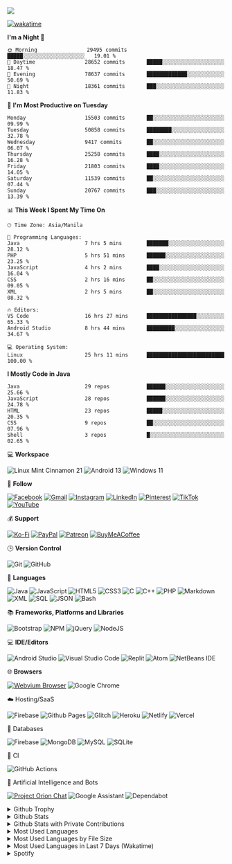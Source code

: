 <a href="https://mrepol742.github.io">
  <img src="https://gifdb.com/images/high/lamborghini-aventador-neon-yellow-racing-dd8dv43e4djl7nvy.gif"> 
</a> 

[![wakatime](https://wakatime.com/badge/user/8ad4afa2-1a56-40d1-a949-4663473915b6.svg)](https://mrepol742.github.io)

<!--START_SECTION:waka-->
**I'm a Night 🦉** 

```text
🌞 Morning                29495 commits       █████░░░░░░░░░░░░░░░░░░░░   19.01 % 
🌆 Daytime                28652 commits       █████░░░░░░░░░░░░░░░░░░░░   18.47 % 
🌃 Evening                78637 commits       █████████████░░░░░░░░░░░░   50.69 % 
🌙 Night                  18361 commits       ███░░░░░░░░░░░░░░░░░░░░░░   11.83 % 
```
📅 **I'm Most Productive on Tuesday** 

```text
Monday                   15503 commits       ██░░░░░░░░░░░░░░░░░░░░░░░   09.99 % 
Tuesday                  50858 commits       ████████░░░░░░░░░░░░░░░░░   32.78 % 
Wednesday                9417 commits        ██░░░░░░░░░░░░░░░░░░░░░░░   06.07 % 
Thursday                 25258 commits       ████░░░░░░░░░░░░░░░░░░░░░   16.28 % 
Friday                   21803 commits       ████░░░░░░░░░░░░░░░░░░░░░   14.05 % 
Saturday                 11539 commits       ██░░░░░░░░░░░░░░░░░░░░░░░   07.44 % 
Sunday                   20767 commits       ███░░░░░░░░░░░░░░░░░░░░░░   13.39 % 
```


📊 **This Week I Spent My Time On** 

```text
🕑︎ Time Zone: Asia/Manila

💬 Programming Languages: 
Java                     7 hrs 5 mins        ███████░░░░░░░░░░░░░░░░░░   28.12 % 
PHP                      5 hrs 51 mins       ██████░░░░░░░░░░░░░░░░░░░   23.25 % 
JavaScript               4 hrs 2 mins        ████░░░░░░░░░░░░░░░░░░░░░   16.04 % 
CSS                      2 hrs 16 mins       ██░░░░░░░░░░░░░░░░░░░░░░░   09.05 % 
XML                      2 hrs 5 mins        ██░░░░░░░░░░░░░░░░░░░░░░░   08.32 % 

🔥 Editors: 
VS Code                  16 hrs 27 mins      ████████████████░░░░░░░░░   65.33 % 
Android Studio           8 hrs 44 mins       █████████░░░░░░░░░░░░░░░░   34.67 % 

💻 Operating System: 
Linux                    25 hrs 11 mins      █████████████████████████   100.00 % 
```

**I Mostly Code in Java** 

```text
Java                     29 repos            ██████░░░░░░░░░░░░░░░░░░░   25.66 % 
JavaScript               28 repos            ██████░░░░░░░░░░░░░░░░░░░   24.78 % 
HTML                     23 repos            █████░░░░░░░░░░░░░░░░░░░░   20.35 % 
CSS                      9 repos             ██░░░░░░░░░░░░░░░░░░░░░░░   07.96 % 
Shell                    3 repos             █░░░░░░░░░░░░░░░░░░░░░░░░   02.65 % 
```




<!--END_SECTION:waka-->

💻 **Workspace**

![Linux Mint Cinnamon 21](https://img.shields.io/badge/Linux%20Mint%20Cinnamon%2021-87CF3E?style=for-the-badge&logo=Linux%20Mint%20Cinnamon&logoColor=white)
![Android 13](https://img.shields.io/badge/Android%2013-3DDC84?style=for-the-badge&logo=android&logoColor=white)
![Windows 11](https://img.shields.io/badge/Windows%2011-%230079d5.svg?style=for-the-badge&logo=Windows%2011&logoColor=white)

💬 **Follow**

[![Facebook](https://img.shields.io/badge/Facebook-%231877F2.svg?style=for-the-badge&logo=Facebook&logoColor=white)](https://facebook.com/melvinjonesrepol)
[![Gmail](https://img.shields.io/badge/Gmail-D14836?style=for-the-badge&logo=gmail&logoColor=white)](mailto:mrepol742@gmail.com)
[![Instagram](https://img.shields.io/badge/Instagram-%23E4405F.svg?style=for-the-badge&logo=Instagram&logoColor=white)](https://instagram.com/melvinjonesrepol)
[![LinkedIn](https://img.shields.io/badge/linkedin-%230077B5.svg?style=for-the-badge&logo=linkedin&logoColor=white)](https://linkedin.com/in/mrepol742)
[![Pinterest](https://img.shields.io/badge/Pinterest-%23E60023.svg?style=for-the-badge&logo=Pinterest&logoColor=white)](https://pinterest.com/mrepol742)
[![TikTok](https://img.shields.io/badge/TikTok-%23000000.svg?style=for-the-badge&logo=TikTok&logoColor=white)](https://tiktok.com/@mrepol742)
[![YouTube](https://img.shields.io/badge/YouTube-%23FF0000.svg?style=for-the-badge&logo=YouTube&logoColor=white)](https://youtube.com/@mrepol742)

💰 **Support**

[![Ko-Fi](https://img.shields.io/badge/Ko--fi-F16061?style=for-the-badge&logo=ko-fi&logoColor=white)](https://ko-fi.com/mrepol742)
[![PayPal](https://img.shields.io/badge/PayPal-00457C?style=for-the-badge&logo=paypal&logoColor=white)](https://paypal.me/mrepol742)
[![Patreon](https://img.shields.io/badge/Patreon-F96854?style=for-the-badge&logo=patreon&logoColor=white)](https://www.patreon.com/melvinjonesrepol)
[![BuyMeACoffee](https://img.shields.io/badge/Buy%20Me%20a%20Coffee-ffdd00?style=for-the-badge&logo=buy-me-a-coffee&logoColor=black)](https://www.buymeacoffee.com/mrepol742)

🕒 **Version Control**

![Git](https://img.shields.io/badge/git-%23F05033.svg?style=for-the-badge&logo=git&logoColor=white)
![GitHub](https://img.shields.io/badge/github-%23121011.svg?style=for-the-badge&logo=github&logoColor=white)

📓 **Languages**

![Java](https://img.shields.io/badge/java-%23ED8B00.svg?style=for-the-badge&logo=java&logoColor=white)
![JavaScript](https://img.shields.io/badge/javascript-%23323330.svg?style=for-the-badge&logo=javascript&logoColor=%23F7DF1E)
![HTML5](https://img.shields.io/badge/html5-%23E34F26.svg?style=for-the-badge&logo=html5&logoColor=white)
![CSS3](https://img.shields.io/badge/css3-%231572B6.svg?style=for-the-badge&logo=css3&logoColor=white)
![C](https://img.shields.io/badge/c-%2300599C.svg?style=for-the-badge&logo=c&logoColor=white)
![C++](https://img.shields.io/badge/c++-%2300599C.svg?style=for-the-badge&logo=c%2B%2B&logoColor=white)
![PHP](https://img.shields.io/badge/php-%23777BB4.svg?style=for-the-badge&logo=php&logoColor=white)
![Markdown](https://img.shields.io/badge/markdown-%23000000.svg?style=for-the-badge&logo=markdown&logoColor=white)
![XML](https://img.shields.io/badge/XML-4285f4?style=for-the-badge&logoColor=white)
![SQL](https://img.shields.io/badge/SQL-4285f4?style=for-the-badge&logoColor=white)
![JSON](https://img.shields.io/badge/JSON-4285f4?style=for-the-badge&logoColor=white)
![Bash](https://img.shields.io/badge/Bash-4285f4?style=for-the-badge&logoColor=white)

:books: **Frameworks, Platforms and Libraries**

![Bootstrap](https://img.shields.io/badge/bootstrap-%23563D7C.svg?style=for-the-badge&logo=bootstrap&logoColor=white)
![NPM](https://img.shields.io/badge/NPM-%23CB3837.svg?style=for-the-badge&logo=npm&logoColor=white)
![jQuery](https://img.shields.io/badge/jquery-%230769AD.svg?style=for-the-badge&logo=jquery&logoColor=white)
![NodeJS](https://img.shields.io/badge/node.js-6DA55F?style=for-the-badge&logo=node.js&logoColor=white)

💻 **IDE/Editors**

![Android Studio](https://img.shields.io/badge/Android%20Studio-3DDC84.svg?style=for-the-badge&logo=android-studio&logoColor=white)
![Visual Studio Code](https://img.shields.io/badge/Visual%20Studio%20Code-0078d7.svg?style=for-the-badge&logo=visual-studio-code&logoColor=white)
![Replit](https://img.shields.io/badge/Replit-DD1200?style=for-the-badge&logo=Replit&logoColor=white)
![Atom](https://img.shields.io/badge/Atom-%2366595C.svg?style=for-the-badge&logo=atom&logoColor=white)
![NetBeans IDE](https://img.shields.io/badge/NetBeansIDE-1B6AC6.svg?style=for-the-badge&logo=apache-netbeans-ide&logoColor=white)

:globe_with_meridians: **Browsers**

[![Webvium Browser](https://img.shields.io/badge/Webvium%20Browser-4285f4?style=for-the-badge&logoColor=white)](https://mrepol742.github.io/webvium/)
![Google Chrome](https://img.shields.io/badge/Google%20Chrome-4285F4?style=for-the-badge&logo=GoogleChrome&logoColor=white)

:cloud: Hosting/SaaS

![Firebase](https://img.shields.io/badge/firebase-%23039BE5.svg?style=for-the-badge&logo=firebase)
![Github Pages](https://img.shields.io/badge/github%20pages-121013?style=for-the-badge&logo=github&logoColor=white)
![Glitch](https://img.shields.io/badge/glitch-%233333FF.svg?style=for-the-badge&logo=glitch&logoColor=white)
![Heroku](https://img.shields.io/badge/heroku-%23430098.svg?style=for-the-badge&logo=heroku&logoColor=white)
![Netlify](https://img.shields.io/badge/netlify-%23000000.svg?style=for-the-badge&logo=netlify&logoColor=#00C7B7)
![Vercel](https://img.shields.io/badge/vercel-%23000000.svg?style=for-the-badge&logo=vercel&logoColor=white)

:floppy_disk: Databases

![Firebase](https://img.shields.io/badge/Firebase-039BE5?style=for-the-badge&logo=Firebase&logoColor=white)
![MongoDB](https://img.shields.io/badge/MongoDB-%234ea94b.svg?style=for-the-badge&logo=mongodb&logoColor=white)
![MySQL](https://img.shields.io/badge/mysql-%2300f.svg?style=for-the-badge&logo=mysql&logoColor=white)
![SQLite](https://img.shields.io/badge/sqlite-%2307405e.svg?style=for-the-badge&logo=sqlite&logoColor=white)

:microscope: CI

![GitHub Actions](https://img.shields.io/badge/github%20actions-%232671E5.svg?style=for-the-badge&logo=githubactions&logoColor=white)

:robot: Artificial Intelligence and Bots

[![Project Orion Chat](https://img.shields.io/badge/Project%20Orion%20Chat-4285f4?style=for-the-badge&logoColor=white)](https://mrepol742.github.io/project-orion/chat/)
![Google Assistant](https://img.shields.io/badge/google%20assistant-4285F4?style=for-the-badge&logo=google%20assistant&logoColor=white)
![Dependabot](https://img.shields.io/badge/dependabot-025E8C?style=for-the-badge&logo=dependabot&logoColor=white)

<details>
  <summary>Github Trophy</summary>
  <br>
  <a href="https://mrepol742.github.io">
  <img alt="Github Trophy" src="https://github-profile-trophy.vercel.app/?username=mrepol742&theme=gruvbox&no-frame=true">
</a>  
  
</details> <details>
  <summary>Github Stats</summary>
  <br>
  <a href="https://mrepol742.github.io">
  <img alt="Github Stats" src="https://github-readme-stats-mrepol742.vercel.app/api?username=mrepol742&show_icons=true&count_private=true&theme=gruvbox&include_all_commits=true&rank_icon=github&hide_title=true">
</a>  
  
</details> 
  
  <details>
  <summary>Github Stats with Private Contributions</summary>
  <br>
 <a href="https://mrepol742.github.io">
<img alt="Github Stats with Private Contributions" src="https://mrepol742.github.io/github-stats/generated/overview.svg">
</a>
</details>
  
<details>
  <summary>Most Used Languages</summary>
  <br>
 <a href="https://mrepol742.github.io">
<img alt="Most Used Languages" src="https://github-readme-stats-mrepol742.vercel.app/api/top-langs?username=mrepol742&include_all_commits=true&count_private=true&theme=gruvbox&hide_title=true&langs_count=10&layout=donut">
</a>
</details>

 <details>
  <summary>Most Used Languages by File Size</summary>
  <br>
 <a href="https://mrepol742.github.io">
<img alt="Most Used Languages by File Size" src="https://mrepol742.github.io/github-stats/generated/languages.svg">
</a>
</details>
<details>
  <summary>Most Used Languages in Last 7 Days (Wakatime)</summary>
  <br>
 <a href="https://mrepol742.github.io">
<img alt="Most Used Languages in Last 7 Days (Wakatime)" src="https://github-readme-stats-mrepol742.vercel.app/api/wakatime?username=mrepol742&hide_title=true&layout=compact">
</a>
</details>

<details>
  <summary>Spotify</summary>
  <br>
<a href="https://mrepol742.github.io">
<img alt="Spotify" src="https://spotify-recently-played-readme.vercel.app/api?user=7xx9e7hwq1qyown0m4ut78pcz&count=10&unique=true">
</a>
</details>
